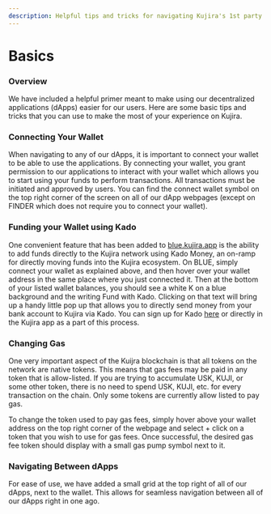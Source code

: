 ```yaml
---
description: Helpful tips and tricks for navigating Kujira's 1st party products
---
```


# Basics

### Overview

We have included a helpful primer meant to make using our decentralized applications (dApps) easier for our users. Here are some basic tips and tricks that you can use to make the most of your experience on Kujira.

### Connecting Your Wallet

When navigating to any of our dApps, it is important to connect your wallet to be able to use the applications. By connecting your wallet, you grant permission to our applications to interact with your wallet which allows you to start using your funds to perform transactions. All transactions must be initiated and approved by users. You can find the connect wallet symbol on the top right corner of the screen on all of our dApp webpages (except on FINDER which does not require you to connect your wallet).&#x20;

### Funding your Wallet using Kado

One convenient feature that has been added to [blue.kujira.app](https://blue.kujira.app/) is the ability to add funds directly to the Kujira network using Kado Money, an on-ramp for directly moving funds into the Kujira ecosystem. On BLUE, simply connect your wallet as explained above, and then hover over your wallet address in the same place where you just connected it. Then at the bottom of your listed wallet balances, you should see a white K on a blue background and the writing Fund with Kado. Clicking on that text will bring up a handy little pop up that allows you to directly send money from your bank account to Kujira via Kado. You can sign up for Kado [here](https://www.kado.money/) or directly in the Kujira app as a part of this process.

### Changing Gas

One very important aspect of the Kuijra blockchain is that all tokens on the network are native tokens. This means that gas fees may be paid in any token that is allow-listed. If you are trying to accumulate USK, KUJI, or some other token, there is no need to spend USK, KUJI, etc. for every transaction on the chain. Only some tokens are currently allow listed to pay gas.

To change the token used to pay gas fees, simply hover above your wallet address on the top right corner of the webpage and select + click on a token that you wish to use for gas fees. Once successful, the desired gas fee token should display with a small gas pump symbol next to it.

### Navigating Between dApps

For ease of use, we have added a small grid at the top right of all of our dApps, next to the wallet. This allows for seamless navigation between all of our dApps right in one ago.&#x20;
